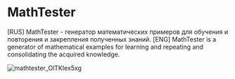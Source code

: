 # MathTester
[RUS] MathTester - генератор математических примеров для обучения и повторения и закрепления полученных знаний.
[ENG] MathTester is a generator of mathematical examples for learning and repeating and consolidating the acquired knowledge.




![mathtester_OlTKIex5xg](https://github.com/SL1dee36/MathTester/assets/84046495/537605e9-d20f-41d2-99f4-d91bdc1aa2c3)
